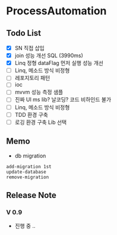# ProcessAutomation

## Todo List

- [X] SN 직접 삽입
- [X] join 성능 개선 SQL (3990ms)
- [X] Linq 정형 dataFlag 먼저 실행 성능 개선 
- [ ] Linq, 메소드 방식 비정형
- [ ] 레포지토리 패턴
- [ ] ioc
- [ ] mvvm 성능 측정 샘플
- [ ] 진짜 UI ms lib? 날코딩? 코드 비하인드 불가
- [ ] Linq, 메소드 방식 비정형
- [ ] TDD 환경 구축
- [ ] 로깅 환경 구축 Lib 선택

## Memo
-  db migration
```
add-migration 1st
update-database
remove-migration
```

## Release Note
### V 0.9
- 진행 중 ..